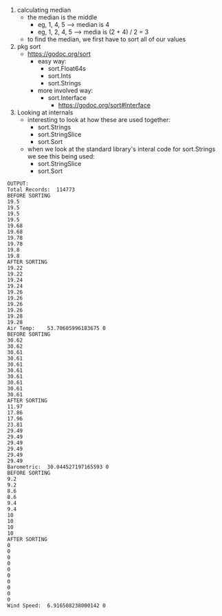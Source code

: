 1. calculating median
	* the median is the middle
		* eg, 1, 4, 5 --> median is 4
		* eg, 1, 2, 4, 5 --> media is (2 + 4) / 2 = 3
	* to find the median, we first have to sort all of our values
1. pkg sort
	* https://godoc.org/sort
		* easy way:
			* sort.Float64s
			* sort.Ints
			* sort.Strings
		* more involved way:
			* sort.Interface
				* https://godoc.org/sort#Interface
1. Looking at internals
	* interesting to look at how these are used together:
		* sort.Strings
		* sort.StringSlice
		* sort.Sort
	* when we look at the standard library's interal code for sort.Strings we see this being used:
		* sort.StringSlice
		* sort.Sort


```
OUTPUT:
Total Records:  114773
BEFORE SORTING
19.5
19.5
19.5
19.5
19.68
19.68
19.78
19.78
19.8
19.8
AFTER SORTING
19.22
19.22
19.24
19.24
19.26
19.26
19.26
19.26
19.28
19.28
Air Temp:	 53.70605996183675 0
BEFORE SORTING
30.62
30.62
30.61
30.61
30.61
30.61
30.61
30.61
30.61
30.61
AFTER SORTING
11.97
17.86
17.96
23.81
29.49
29.49
29.49
29.49
29.49
29.49
Barometric:	 30.044527197165593 0
BEFORE SORTING
9.2
9.2
8.6
8.6
9.4
9.4
10
10
10
10
AFTER SORTING
0
0
0
0
0
0
0
0
0
0
Wind Speed:	 6.916508238000142 0
```